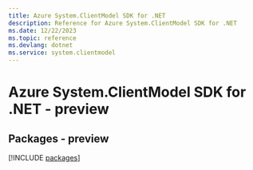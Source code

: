 ```yaml
---
title: Azure System.ClientModel SDK for .NET
description: Reference for Azure System.ClientModel SDK for .NET
ms.date: 12/22/2023
ms.topic: reference
ms.devlang: dotnet
ms.service: system.clientmodel
---
```

# Azure System.ClientModel SDK for .NET - preview
## Packages - preview
[!INCLUDE [packages](system.clientmodel-index.md)]